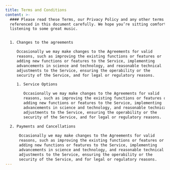 ```yaml
---
title: Terms and Conditions
content: >-
  #### Please read these Terms, our Privacy Policy and any other terms
  referenced in this document carefully. We hope you’re sitting comfortably and
  listening to some great music.


  1. Changes to the agreements

     Occasionally we may make changes to the Agreements for valid
     reasons, such as improving the existing functions or features or
     adding new functions or features to the Service, implementing
     advancements in science and technology, and reasonable technical
     adjustments to the Service, ensuring the operability or the
     security of the Service, and for legal or regulatory reasons.

     1. Service Options

        Occasionally we may make changes to the Agreements for valid
        reasons, such as improving the existing functions or features or
        adding new functions or features to the Service, implementing
        advancements in science and technology, and reasonable technical
        adjustments to the Service, ensuring the operability or the
        security of the Service, and for legal or regulatory reasons.
        
  2. Payments and Cancellations

      Occasionally we may make changes to the Agreements for valid
      reasons, such as improving the existing functions or features or
      adding new functions or features to the Service, implementing
      advancements in science and technology, and reasonable technical
      adjustments to the Service, ensuring the operability or the
      security of the Service, and for legal or regulatory reasons.
---
```

